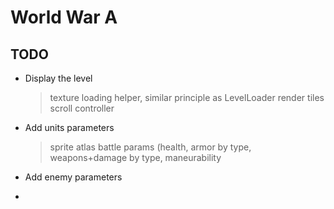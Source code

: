 World War A
===========


TODO
----

* Display the level
  > texture loading helper, similar principle as LevelLoader
  > render tiles
  > scroll controller 
  > 
  
  
  
* Add units parameters
  > sprite atlas
  > battle params (health, armor by type, weapons+damage by type, maneurability

* Add enemy parameters

* 
